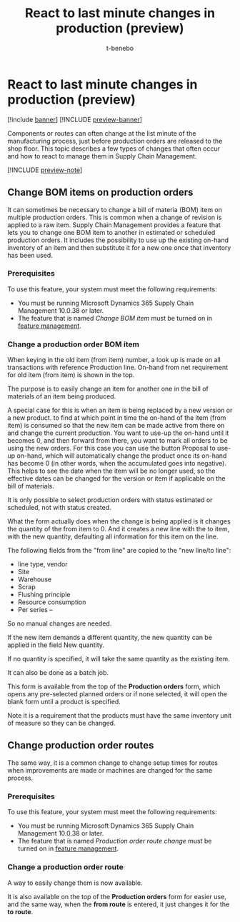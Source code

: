 ﻿---
title: React to last minute changes in production (preview)
description:
author: t-benebo
ms.author: benebotg
ms.reviewer: kamaybac
ms.search.form:
ms.topic: how-to
ms.date: 11/16/2023
audience: Application User
ms.search.region: Global
ms.custom: bap-template
---

# React to last minute changes in production (preview)

[!include [banner](../includes/banner.md)]
[!INCLUDE [preview-banner](../includes/preview-banner.md)]

<!--KFM: Preview until 10.0.38 GA -->

<!--KFM: Confirm preview date and add to appropriate What's new -->

Components or routes can often change at the list minute of the manufacturing process, just before production orders are released to the shop floor. This topic describes a few types of changes that often occur and how to react to manage them in Supply Chain Management.

[!INCLUDE [preview-note](../includes/preview-note.md)]

## Change BOM items on production orders  

It can sometimes be necessary to change a bill of materia (BOM) item on multiple production orders. This is common when a change of revision is applied to a raw item. Supply Chain Management provides a feature that lets you to change one BOM item to another in estimated or scheduled production orders. It includes the possibility to use up the existing on-hand inventory of an item and then substitute it for a new one once that inventory has been used.

### Prerequisites

To use this feature, your system must meet the following requirements:

- You must be running Microsoft Dynamics 365 Supply Chain Management 10.0.38 or later.
- The feature that is named *Change BOM item* must be turned on in [feature management](../../fin-ops-core/fin-ops/get-started/feature-management/feature-management-overview.md).

### Change a production order BOM item

When keying in the old item (from item) number, a look up is made on all transactions with reference Production line. On-hand from net requirement for old item (from item) is shown in the top.

The purpose is to easily change an item for another one in the bill of materials of an item being produced.

A special case for this is when an item is being replaced by a new version or a new product. to find at which point in time the on-hand of the item (from item) is consumed so that the new item can be made active from there on and change the current production. You want to use-up the on-hand until it becomes 0, and then forward from there, you want to mark all orders to be using the new orders. For this case you can use the button Proposal to use-up on-hand, which will automatically change the product once its on-hand has become 0 (in other words, when the accumulated goes into negative). This helps to see the date when the item will be no longer used, so the effective dates can be changed for the version or item if applicable on the bill of materials.

It is only possible to select production orders with status estimated or scheduled, not with status created.

What the form actually does when the change is being applied is it changes the quantity of the from item to 0. And it creates a new line with the to item, with the new quantity, defaulting all information for this item on the line.

The following fields from the "from line" are copied to the "new line/to line":

- line type, vendor
- Site
- Warehouse
- Scrap
- Flushing principle
- Resource consumption
- Per series –

So no manual changes are needed.

If the new item demands a different quantity, the new quantity can be applied in the field New quantity.

If no quantity is specified, it will take the same quantity as the existing item.

It can also be done as a batch job.

This form is available from the top of the **Production orders** form, which opens any pre-selected planned orders or if none selected, it will open the blank form until a product is specified.

Note it is a requirement that the products must have the same inventory unit of measure so they can be changed.

## Change production order routes

The same way, it is a common change to change setup times for routes when improvements are made or machines are changed for the same process.

### Prerequisites

To use this feature, your system must meet the following requirements:

- You must be running Microsoft Dynamics 365 Supply Chain Management 10.0.38 or later.
- The feature that is named *Production order route change* must be turned on in [feature management](../../fin-ops-core/fin-ops/get-started/feature-management/feature-management-overview.md).

### Change a production order route

A way to easily change them is now available.

It is also available on the top of the **Production orders** form for easier use, and the same way, when the **from route** is entered, it just changes it for the **to route**.
